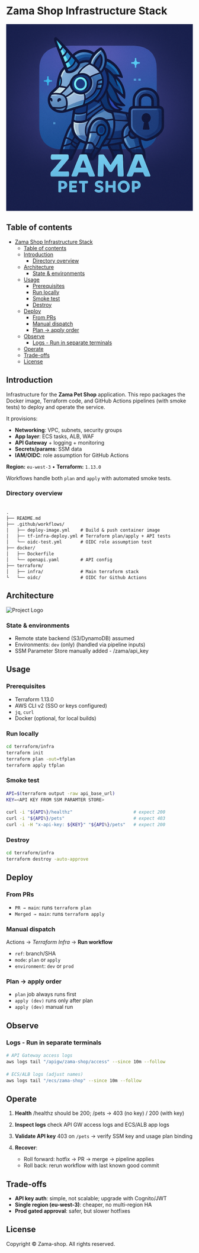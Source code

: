 # Zama Shop Infrastructure Stack

![Project Logo](./assets/zama-pet.png)

## Table of contents

- [Zama Shop Infrastructure Stack](#zama-shop-infrastructure-stack)
  - [Table of contents](#table-of-contents)
  - [Introduction](#introduction)
    - [Directory overview](#directory-overview)
  - [Architecture](#architecture)
    - [State \& environments](#state--environments)
  - [Usage](#usage)
    - [Prerequisites](#prerequisites)
    - [Run locally](#run-locally)
    - [Smoke test](#smoke-test)
    - [Destroy](#destroy)
  - [Deploy](#deploy)
    - [From PRs](#from-prs)
    - [Manual dispatch](#manual-dispatch)
    - [Plan → apply order](#plan--apply-order)
  - [Observe](#observe)
    - [Logs - Run in separate terminals](#logs---run-in-separate-terminals)
  - [Operate](#operate)
  - [Trade-offs](#trade-offs)
  - [License](#license)

## Introduction

Infrastructure for the **Zama Pet Shop** application. This repo packages the Docker image, Terraform code, and GitHub Actions pipelines (with smoke tests) to deploy and operate the service.

It provisions:

- **Networking**: VPC, subnets, security groups  
- **App layer**: ECS tasks, ALB, WAF  
- **API Gateway** + logging + monitoring  
- **Secrets/params**: SSM data  
- **IAM/OIDC**: role assumption for GitHub Actions  

**Region:** `eu-west-3` • **Terraform:** `1.13.0`  

Workflows handle both `plan` and `apply` with automated smoke tests.

### Directory overview

```

.
├── README.md
├── .github/workflows/
│   ├── deploy-image.yml    # Build & push container image
│   ├── tf-infra-deploy.yml # Terraform plan/apply + API tests
│   └── oidc-test.yml       # OIDC role assumption test
├── docker/ 
│   ├── Dockerfile
│   └── openapi.yaml        # API config
├── terraform/
│   ├── infra/              # Main terraform stack
└   └── oidc/               # OIDC for Github Actions 

````

## Architecture
![Project Logo](./assets/zama-architecture.png)

### State & environments

- Remote state backend (S3/DynamoDB) assumed  
- Environments: `dev` (only) (handled via pipeline inputs)  
- SSM Parameter Store manually added - /zama/api_key

## Usage

### Prerequisites

- Terraform 1.13.0
- AWS CLI v2 (SSO or keys configured)
- `jq`, `curl`
- Docker (optional, for local builds)

### Run locally

```bash
cd terraform/infra
terraform init
terraform plan -out=tfplan
terraform apply tfplan
````

### Smoke test

```bash
API=$(terraform output -raw api_base_url)  
KEY=<API KEY FROM SSM PARAMTER STORE>

curl -i "${API%}/healthz"                       # expect 200
curl -i "${API%}/pets"                          # expect 403
curl -i -H "x-api-key: ${KEY}" "${API%}/pets"   # expect 200
```

### Destroy

```bash
cd terraform/infra
terraform destroy -auto-approve
```

## Deploy

### From PRs

* `PR → main`: runs `terraform plan`
* `Merged → main`: runs `terraform apply`
### Manual dispatch

Actions → *Terraform Infra* → **Run workflow**

* `ref`: branch/SHA
* `mode`: `plan` or `apply`
* `environment`: `dev` or `prod`

### Plan → apply order

* `plan` job always runs first
* `apply (dev)` runs only after plan
* `apply (dev)` manual run

## Observe

### Logs - Run in separate terminals 

```bash
# API Gateway access logs 
aws logs tail "/apigw/zama-shop/access" --since 10m --follow

# ECS/ALB logs (adjust names)
aws logs tail "/ecs/zama-shop" --since 10m --follow
```


## Operate

1. **Health** /healthz should be 200; /pets → 403 (no key) / 200 (with key)
2. **Inspect logs** check API GW access logs and ECS/ALB app logs
3. **Validate API key** 403 on `/pets` → verify SSM key and usage plan binding
4. **Recover**:

   * Roll forward: hotfix → PR → merge → pipeline applies
   * Roll back: rerun workflow with last known good commit

## Trade-offs

* **API key auth**: simple, not scalable; upgrade with Cognito/JWT
* **Single region (eu-west-3)**: cheaper, no multi-region HA
* **Prod gated approval**: safer, but slower hotfixes

## License

Copyright © Zama-shop. All rights reserved.